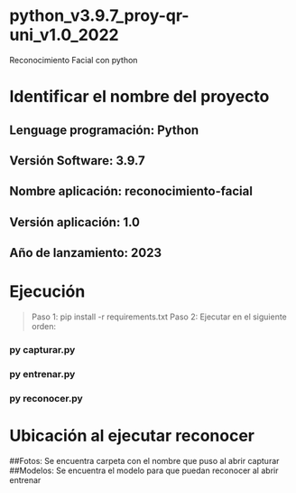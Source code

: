 # python_v3.9.7_proy-qr-uni_v1.0_2022
Reconocimiento Facial con python

# Identificar el nombre del proyecto
## Lenguage programación: Python
## Versión Software: 3.9.7
## Nombre aplicación: reconocimiento-facial
## Versión aplicación: 1.0
## Año de lanzamiento: 2023

# Ejecución
> Paso 1: pip install -r requirements.txt
> Paso 2: Ejecutar en el siguiente orden:
### py capturar.py
### py entrenar.py
### py reconocer.py

# Ubicación al ejecutar reconocer
##Fotos: Se encuentra carpeta con el nombre que puso al abrir capturar
##Modelos: Se encuentra el modelo para que puedan reconocer al abrir entrenar
